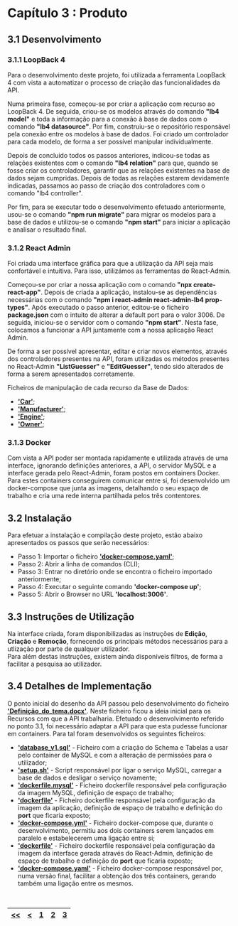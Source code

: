 # Capítulo 3 : Produto

## 3.1 Desenvolvimento

### 3.1.1 LoopBack 4

Para o desenvolvimento deste projeto, foi utilizada a ferramenta LoopBack 4 com vista a automatizar o processo de criação das funcionalidades da API.

Numa primeira fase, começou-se por criar a aplicação com recurso ao LoopBack 4. De seguida, criou-se os modelos através do comando **"lb4 model"** e toda a informação para a conexão à base de dados com o comando **"lb4 datasource"**. Por fim, construiu-se o repositório responsável pela conexão entre os modelos à base de dados. Foi criado um controlador para cada modelo, de forma a ser possível manipular individualmente.

Depois de concluido todos os passos anteriores, indicou-se todas as relações existentes com o comando **"lb4 relation"** para que, quando se fosse criar os controladores, garantir que as relações existentes na base de dados sejam cumpridas. Depois de todas as relações estarem devidamente indicadas, passamos ao passo de criação dos controladores com o comando "lb4 controller".

Por fim, para se executar todo o desenvolvimento efetuado anteriormente, usou-se o comando **"npm run migrate"** para migrar os modelos para a base de dados e utilizou-se o comando **"npm start"** para iniciar a aplicação e analisar o resultado final.

### 3.1.2 React Admin

Foi criada uma interface gráfica para que a utilização da API seja mais confortável e intuitiva. Para isso, utilizámos as ferramentas do React-Admin.

Começou-se por criar a nossa aplicação com o comando **"npx create-react-app"**. Depois de criada a aplicação, instalou-se as dependências necessárias com o comando **"npm i react-admin react-admin-lb4 prop-types"**. Após executado o passo anterior, editou-se o ficheiro **package.json** com o intuito de alterar a default port para o valor 3006. De seguida, iniciou-se o servidor com o comando **"npm start"**. Nesta fase, colocamos a funcionar a API juntamente com a nossa aplicação React Admin.

De forma a ser possível apresentar, editar e criar novos elementos, através dos controladores presentes na API, foram utilizadas os métodos presentes no React-Admin **"ListGuesser"** e **"EditGuesser"**, tendo sido alterados de forma a serem apresentados corretamente.

Ficheiros de manipulação de cada recurso da Base de Dados:
* **['Car'](../src/ra_dealership/src/car.js)**;
* **['Manufacturer'](../src/ra_dealership/src/manufacturer.js)**;
* **['Engine'](../src/ra_dealership/src/engine.js)**;
* **['Owner'](../src/ra_dealership/src/owner.js)**;

### 3.1.3 Docker

Com vista a API poder ser montada rapidamente e utilizada através de uma interface, ignorando definições anteriores, a API, o servidor MySQL e a interface gerada pelo React-Admin, foram postos em containers Docker. Para estes containers conseguirem comunicar entre si, foi desenvolvido um docker-compose que junta as imagens, detalhando o seu espaço de trabalho e cria uma rede interna partilhada pelos três contentores.

## 3.2 Instalação

Para efetuar a instalação e compilação deste projeto, estão abaixo apresentados os passos que serão necessários:

* Passo 1: Importar o ficheiro **['docker-compose.yaml'](../docker-compose.yaml)**;
* Passo 2: Abrir a linha de comandos (CLI);
* Passo 3: Entrar no diretório onde se encontra o ficheiro importado anteriormente;
* Passo 4: Executar o seguinte comando **'docker-compose up'**;
* Passo 5: Abrir o Browser no URL **'localhost:3006'**.

## 3.3 Instruções de Utilização

Na interface criada, foram disponibilizadas as instruções de **Edição**, **Criação** e **Remoção**, fornecendo os principais métodos necessários para a utlização por parte de qualquer utilizador.<br>
Para além destas instruções, existem ainda disponíveis filtros, de forma a facilitar a pesquisa ao utilizador.

## 3.4 Detalhes de Implementação

O ponto inicial do desenho da API passou pelo desenvolvimento do ficheiro **['Definição_do_tema.docx'](../Definição_do_tema.docx)**. Neste ficheiro ficou a ideia inicial para os Recursos com que a API trabalharia.
Efetuado o desenvolvimento referido no ponto 3.1, foi necessário adaptar a API para que esta pudesse funcionar em containers. Para tal foram desenvolvidos os seguintes ficheiros:
* **['database_v1.sql'](../src/API/db/database_v1.sql)** - Ficheiro com a criação do Schema e Tabelas a usar pelo container de MySQL e com a alteração de permissões para o utilizador;
* **['setup.sh'](../src/API/db/setup.sh)** - Script responsável por ligar o serviço MySQL, carregar a base de dados e desligar o serviço novamente;
* **['dockerfile.mysql'](../src/API/dockerfile.mysql)** - Ficheiro dockerfile responsável pela configuração da imagem MySQL, definição de espaço de trabalho;
* **['dockerfile'](../src/API/dockerfile)** - Ficheiro dockerfile responsável pela configuração da imagem da aplicação, definição de espaço de trabalho e definição do **port** que ficaria exposto;
* **['docker-compose.yml'](../src/API/docker-compose.yml)** - Ficheiro docker-compose que, durante o desenvolvimento, permitiu aos dois containers serem lançados em paralelo e estabelecerem uma ligação entre si;
* **['dockerfile'](../src/ra_dealership/dockerfile)** - Ficheiro dockerfile responsável pela configuração da imagem da interface gerada através do React-Admin, definição de espaço de trabalho e definição do **port** que ficaria exposto;
* **['docker-compose.yaml'](../docker-compose.yaml)** - Ficheiro docker-compose responsável por, numa versão final, facilitar a obtenção dos três containers, gerando também uma ligação entre os mesmos.

<br>

| [<<](capitulo1.md) | [<](capitulo2.md) | [1](capitulo1.md) | [2](capitulo2.md) | [3](capitulo3.md) |
| :---: | :---: | :---: | :---: | :---: |
